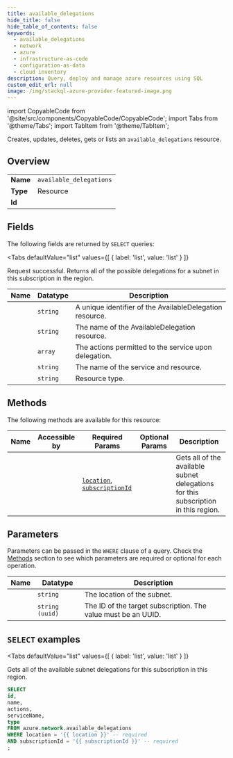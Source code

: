 ```yaml
--- 
title: available_delegations
hide_title: false
hide_table_of_contents: false
keywords:
  - available_delegations
  - network
  - azure
  - infrastructure-as-code
  - configuration-as-data
  - cloud inventory
description: Query, deploy and manage azure resources using SQL
custom_edit_url: null
image: /img/stackql-azure-provider-featured-image.png
---
```


import CopyableCode from '@site/src/components/CopyableCode/CopyableCode';
import Tabs from '@theme/Tabs';
import TabItem from '@theme/TabItem';

Creates, updates, deletes, gets or lists an <code>available_delegations</code> resource.

## Overview
<table><tbody>
<tr><td><b>Name</b></td><td><code>available_delegations</code></td></tr>
<tr><td><b>Type</b></td><td>Resource</td></tr>
<tr><td><b>Id</b></td><td><CopyableCode code="azure.network.available_delegations" /></td></tr>
</tbody></table>

## Fields

The following fields are returned by `SELECT` queries:

<Tabs
    defaultValue="list"
    values={[
        { label: 'list', value: 'list' }
    ]}
>
<TabItem value="list">

Request successful. Returns all of the possible delegations for a subnet in this subscription in the region.

<table>
<thead>
    <tr>
    <th>Name</th>
    <th>Datatype</th>
    <th>Description</th>
    </tr>
</thead>
<tbody>
<tr>
    <td><CopyableCode code="id" /></td>
    <td><code>string</code></td>
    <td>A unique identifier of the AvailableDelegation resource.</td>
</tr>
<tr>
    <td><CopyableCode code="name" /></td>
    <td><code>string</code></td>
    <td>The name of the AvailableDelegation resource.</td>
</tr>
<tr>
    <td><CopyableCode code="actions" /></td>
    <td><code>array</code></td>
    <td>The actions permitted to the service upon delegation.</td>
</tr>
<tr>
    <td><CopyableCode code="serviceName" /></td>
    <td><code>string</code></td>
    <td>The name of the service and resource.</td>
</tr>
<tr>
    <td><CopyableCode code="type" /></td>
    <td><code>string</code></td>
    <td>Resource type.</td>
</tr>
</tbody>
</table>
</TabItem>
</Tabs>

## Methods

The following methods are available for this resource:

<table>
<thead>
    <tr>
    <th>Name</th>
    <th>Accessible by</th>
    <th>Required Params</th>
    <th>Optional Params</th>
    <th>Description</th>
    </tr>
</thead>
<tbody>
<tr>
    <td><a href="#list"><CopyableCode code="list" /></a></td>
    <td><CopyableCode code="select" /></td>
    <td><a href="#parameter-location"><code>location</code></a>, <a href="#parameter-subscriptionId"><code>subscriptionId</code></a></td>
    <td></td>
    <td>Gets all of the available subnet delegations for this subscription in this region.</td>
</tr>
</tbody>
</table>

## Parameters

Parameters can be passed in the `WHERE` clause of a query. Check the [Methods](#methods) section to see which parameters are required or optional for each operation.

<table>
<thead>
    <tr>
    <th>Name</th>
    <th>Datatype</th>
    <th>Description</th>
    </tr>
</thead>
<tbody>
<tr id="parameter-location">
    <td><CopyableCode code="location" /></td>
    <td><code>string</code></td>
    <td>The location of the subnet.</td>
</tr>
<tr id="parameter-subscriptionId">
    <td><CopyableCode code="subscriptionId" /></td>
    <td><code>string (uuid)</code></td>
    <td>The ID of the target subscription. The value must be an UUID.</td>
</tr>
</tbody>
</table>

## `SELECT` examples

<Tabs
    defaultValue="list"
    values={[
        { label: 'list', value: 'list' }
    ]}
>
<TabItem value="list">

Gets all of the available subnet delegations for this subscription in this region.

```sql
SELECT
id,
name,
actions,
serviceName,
type
FROM azure.network.available_delegations
WHERE location = '{{ location }}' -- required
AND subscriptionId = '{{ subscriptionId }}' -- required
;
```
</TabItem>
</Tabs>
